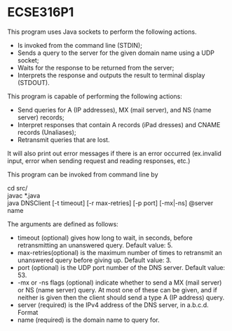 # ECSE316P1
This program uses Java sockets to perform the following actions. <br/>

* Is invoked from the command line (STDIN);
* Sends a query to the server for the given domain name using a UDP socket;
* Waits for the response to be returned from the server;
* Interprets the response and outputs the result to terminal display (STDOUT).

This program is capable of performing the following actions:

* Send queries for A (IP addresses), MX (mail server), and NS (name server) records;
* Interpret responses that contain A records (iPad dresses) and CNAME records (Unaliases);
* Retransmit queries that are lost.

It will also print out error messages if there is an error occurred (ex.invalid input, error when sending request and reading responses, etc.) 


This program can be invoked from command line by 

cd src/<br/>
javac *.java<br/>
java DNSClient [-t timeout] [-r max-retries] [-p port] [-mx|-ns] @server name<br/>

The arguments are defined as follows: 
* timeout (optional) gives how long to wait, in seconds, before retransmitting an
unanswered query. Default value: 5.
* max-retries(optional) is the maximum number of times to retransmit an
unanswered query before giving up. Default value: 3.
* port (optional) is the UDP port number of the DNS server. Default value: 53.
* -mx or -ns flags (optional) indicate whether to send a MX (mail server) or NS (name server) query. At most one of these can be given, and if neither is given then the client should send a type A (IP address) query.
* server (required) is the IPv4 address of the DNS server, in a.b.c.d. Format
* name (required) is the domain name to query for.
